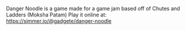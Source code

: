 Danger Noodle is a game made for a game jam based off of Chutes and Ladders (Moksha Patam)
Play it online at: https://simmer.io/@gadgete/danger-noodle
